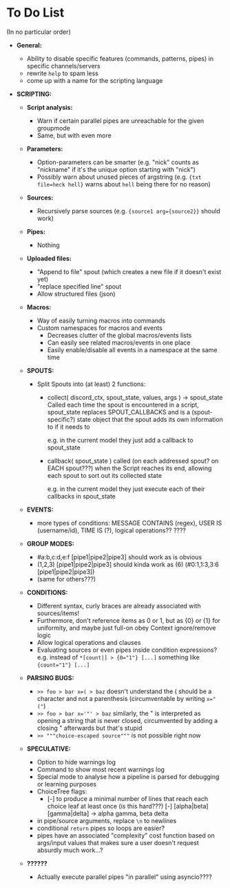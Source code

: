 # To Do List

(In no particular order)

* **General:**
    * Ability to disable specific features (commands, patterns, pipes) in specific channels/servers
    * rewrite `help` to spam less
    * come up with a name for the scripting language

* **SCRIPTING:**

    * **Script analysis:**
        * Warn if certain parallel pipes are unreachable for the given groupmode
        * Same, but with even more 

    * **Parameters:**
        * Option-parameters can be smarter (e.g. "nick" counts as "nickname" if it's the unique option starting with "nick")
        * Possibly warn about unused pieces of argstring (e.g. `{txt file=heck hell}` warns about `hell` being there for no reason)

    * **Sources:**
        * Recursively parse sources (e.g. `{source1 arg={source2}}` should work)

    * **Pipes:**
        * Nothing

    * **Uploaded files:**
        * "Append to file" spout (which creates a new file if it doesn't exist yet)
        * "replace specified line" spout
        * Allow structured files (json)

    * **Macros:**
        * Way of easily turning macros into commands
        * Custom namespaces for macros and events
            * Decreases clutter of the global macros/events lists
            * Can easily see related macros/events in one place
            * Easily enable/disable all events in a namespace at the same time

    * **SPOUTS:**
        * Split Spouts into (at least) 2 functions:
            * collect( discord_ctx, spout_state, values, args ) → spout_state
                Called each time the spout is encountered in a script, spout_state replaces SPOUT_CALLBACKS
                and is a (spout-specific?) state object that the spout adds its own information to if it needs to

                e.g. in the current model they just add a callback to spout_state

            * callback( spout_state )
                called (on each addressed spout? on EACH spout???) when the Script reaches its end, allowing each spout to sort out its collected state

                e.g. in the current model they just execute each of their callbacks in spout_state

    * **EVENTS:**
        * more types of conditions: MESSAGE CONTAINS (regex), USER IS (username/id), TIME IS (?), logical operations?? ????

    * **GROUP MODES:**
        * #a:b,c:d,e:f [pipe1|pipe2|pipe3]           should work as is obvious
        * (1,2,3) [pipe1|pipe2|pipe3]       should kinda work as    (6) (#0:1,1:3,3:6 [pipe1|pipe2|pipe3])
        * (same for others???)

    * **CONDITIONS:**
        * Different syntax, curly braces are already associated with sources/items!
        * Furthermore, don't reference items as 0 or 1, but as {0} or {1} for uniformity, and maybe just full-on obey Context ignore/remove logic
        * Allow logical operations and clauses
        * Evaluating sources or even pipes inside condition expressions? e.g. instead of `*[count|] > {0="1"} [...]` something like `{count="1"} [...]`
    
    * **PARSING BUGS:**
        * `>> foo > bar x=( > baz` doesn't understand the ( should be a character and not a parenthesis (circumventable by writing `x="("`)
        * `>> foo > bar x='"' > baz` similarly, the " is interpreted as opening a string that is never closed, circumvented by adding a closing " afterwards but that's stupid
        * `>> """choice-escaped source"""` is not possible right now

    * **SPECULATIVE:**
        * Option to hide warnings log
        * Command to show most recent warnings log
        * Special mode to analyse how a pipeline is parsed for debugging or learning purposes
        * ChoiceTree flags:
            * [-] to produce a minimal number of lines that reach each choice leaf at least once (is this hard???)
                [-] [alpha|beta] [gamma|delta] → alpha gamma, beta delta
        * in pipe/source arguments, replace `\n` to newlines
        * conditional `return` pipes so loops are easier?
        * pipes have an associated "complexity" cost function based on args/input values that makes sure a user doesn't request absurdly much work...?

    * **??????**
        * Actually execute parallel pipes "in parallel" using asyncio????